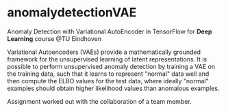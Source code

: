 # anomalydetectionVAE
 Anomaly Detection with Variational AutoEncoder  in TensorFlow for **Deep Learning** course @TU Eindhoven

Variational Autoencoders (VAEs) provide a mathematically grounded framework for the unsupervised learning of latent representations.
It is possible to perform unsupervised anomaly detection by training a VAE on the training data, such that it learns to represent "normal" data well and then compute the ELBO values for the test data, where ideally "normal" examples should obtain higher likelihood values than anomalous examples.

Assignment worked out with the collaboration of a team member. 

